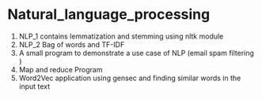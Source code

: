 # Natural_language_processing

1) NLP_1 contains lemmatization and stemming using nltk module</br>
2) NLP_2 Bag of words and TF-IDF</br>
3) A small program to demonstrate a use case of NLP (email spam filtering )</br>
4) Map and reduce Program</br>
5) Word2Vec application using gensec and  finding similar words in the input text</br>
